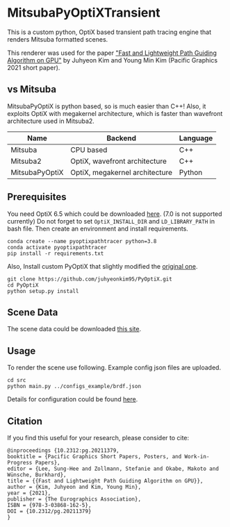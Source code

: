 # MitsubaPyOptiXTransient
This is a custom python, OptiX based transient path tracing engine that renders Mitsuba formatted scenes.

This renderer was used for the paper 
["Fast and Lightweight Path Guiding Algorithm on GPU"](https://diglib.eg.org/handle/10.2312/pg20211379) 
by Juhyeon Kim and Young Min Kim (Pacific Graphics 2021 short paper).


## vs Mitsuba
MitsubaPyOptiX is python based, so is much easier than C++!
Also, it exploits OptiX with megakernel architecture, 
which is faster than wavefront architecture used in Mitsuba2.

| Name           | Backend                        | Language         |
|----------------|--------------------------------|------------------|
| Mitsuba        | CPU based                      | C++              |
| Mitsuba2       | OptiX, wavefront architecture  | C++              |
| MitsubaPyOptiX | OptiX, megakernel architecture | Python           |

## Prerequisites
You need OptiX 6.5 which could be downloaded 
[here](https://developer.nvidia.com/designworks/optix/downloads/legacy).
(7.0 is not supported currently)
Do not forget to set `OptiX_INSTALL_DIR` and `LD_LIBRARY_PATH` in bash file.
Then create an environment and install requirements.
```
conda create --name pyoptixpathtracer python=3.8
conda activate pyoptixpathtracer
pip install -r requirements.txt
```

Also, Install custom PyOptiX that slightly modified the [original one](https://github.com/MathGaron/PyOptiX).
```
git clone https://github.com/juhyeonkim95/PyOptiX.git
cd PyOptiX
python setup.py install
```

## Scene Data
The scene data could be downloaded [this site](https://benedikt-bitterli.me/resources/).

## Usage
To render the scene use following.
Example config json files are uploaded.
```
cd src
python main.py ../configs_example/brdf.json
```

Details for configuration could be found [here](configs_example/README.md).

## Citation
If you find this useful for your research, please consider to cite:
```
@inproceedings {10.2312:pg.20211379,
booktitle = {Pacific Graphics Short Papers, Posters, and Work-in-Progress Papers},
editor = {Lee, Sung-Hee and Zollmann, Stefanie and Okabe, Makoto and Wünsche, Burkhard},
title = {{Fast and Lightweight Path Guiding Algorithm on GPU}},
author = {Kim, Juhyeon and Kim, Young Min},
year = {2021},
publisher = {The Eurographics Association},
ISBN = {978-3-03868-162-5},
DOI = {10.2312/pg.20211379}
}
```